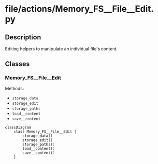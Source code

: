 # file/actions/Memory_FS__File__Edit.py


## Description
Editing helpers to manipulate an individual file's content.
## Classes
### Memory_FS__File__Edit
Methods:
- `storage_data`
- `storage_edit`
- `storage_paths`
- `load__content`
- `save__content`

```mermaid
classDiagram
    class Memory_FS__File__Edit {
        storage_data()
        storage_edit()
        storage_paths()
        load__content()
        save__content()
    }
```
